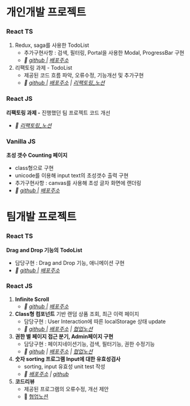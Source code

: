 # 개인개발 프로젝트

### **React TS**

1. Redux, saga를 사용한 TodoList
   - 추가구현사항 : 검색, 필터링, Portal을 사용한 Modal, ProgressBar 구현
   - *🔗  [github |](https://github.com/SeongsangCHO/wanted-preonboarding-subject-individual-4) [배포주소](https://paywork-todolist.netlify.app/)*
2. 리팩토링 과제 - TodoList
   - 제공된 코드 흐름 파악, 오류수정, 기능개선 및 추가구현
   - *🔗 [github |](https://github.com/SeongsangCHO/wanted-preonboarding-subject-individual-3) [배포주소](https://xenodochial-lichterman-01a66e.netlify.app/) | [리팩토링_노션](https://www.notion.so/cf3b015477b4495fa483ae322c0fee73)*



### **React JS**

**리팩토링 과제 -** 진행했던 팀 프로젝트  코드 개선

- *🔗 [리팩토링_노션](https://www.notion.so/_-_-a3adababb8434fe4a70a9f3840eeeb3a)*



### **Vanilla JS**

**초성 갯수 Counting 페이지**

- class형으로 구현
- unicode를 이용해 input text의 초성갯수 출력 구현
- 추가구현사항 : canvas를 사용해 초성 글자 화면에 랜더링
- *🔗 [github |](https://github.com/SeongsangCHO/wanted-preonboarding-subject-individual-2) [배포주소](https://seongsangcho.github.io/wanted-preonboarding-subject-individual-2/)*





# 팀개발 프로젝트

### **React TS**

**Drag and Drop 기능의** **TodoList**

- 담당구현 : Drag and Drop 기능, 애니메이션 구현
- *🔗  [github |](https://github.com/ONE-TED/5_moduCompany_team2) [배포주소](https://oneted-moducompany-todolist.netlify.app/)*



### **React JS**

1. **Infinite Scroll**
   - *🔗  [github |](https://github.com/SeongsangCHO/wanted-preonboarding-subject-1) [배포주소](https://seongsangcho.github.io/wanted-preonboarding-subject-1/)*
2. **Class형 컴포넌트** 기반 랜덤 상품 조회, 최근 이력 페이지
   - 담당구현 : User Interaction에 따른 localStorage 상태 update
   - *🔗  [github |](https://github.com/SeongsangCHO/wanted-preonboarding-subject-2) [배포주소](https://angry-snyder-5ea86b.netlify.app/) | [협업노션](https://www.notion.so/2-694a8f5add9d4f8bb30744b1bac972e5)*
3. **권한 별 페이지 접근 분기, Admin페이지 구현**
   - 담당구현 : 페이지네이션기능, 검색, 필터기능, 권한 수정기능
   - *🔗  [github](https://github.com/SeongsangCHO/wanted-preonboarding-subject-3) | [배포주소](https://naughty-curie-d72f2a.netlify.app/) | [협업노션](https://www.notion.so/7ill-Resource-2f8ec63f3a9048418eaa18269cc9bfb8)*
4. **숫자 sorting 프로그램 Input에 대한 유효성검사**
   - sorting, input 유효성 unit test 작성
   - *🔗  [배포주소](https://loving-mclean-bf35fd.netlify.app/) | [github](https://github.com/SeongsangCHO/wanted-preonboarding-subject-5)*
5. **코드리뷰**
   - 제공된 프로그램의 오류수정, 개선 제안
   - 🔗 [협업노션](https://www.notion.so/WANTED-cd602b0971134688a64e146d304c5e3c)